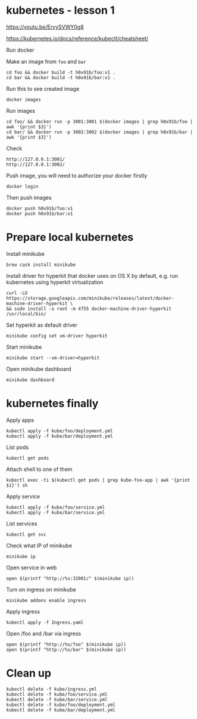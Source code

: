 # kubernetes - lesson 1

https://youtu.be/ErvySVWY0g8

https://kubernetes.io/docs/reference/kubectl/cheatsheet/

Run docker

Make an image from `foo` and `bar`

	cd foo && docker build -t h0x91b/foo:v1 .
	cd bar && docker build -t h0x91b/bar:v1 .

Run this to see created image

	docker images

Run images

	cd foo/ && docker run -p 3001:3001 $(docker images | grep h0x91b/foo | awk '{print $3}')
	cd bar/ && docker run -p 3002:3002 $(docker images | grep h0x91b/bar | awk '{print $3}')

Check

	http://127.0.0.1:3001/
	http://127.0.0.1:3002/

Push image, you will need to authorize your docker firstly

	docker login

Then push images

	docker push h0x91b/foo:v1
	docker push h0x91b/bar:v1

Prepare local kubernetes
===

Install minikube

	brew cask install minikube

Install driver for hyperkit that docker uses on OS X by default, e.g. run kubernetes using hyperkit virtualization

	curl -LO https://storage.googleapis.com/minikube/releases/latest/docker-machine-driver-hyperkit \ 
	&& sudo install -o root -m 4755 docker-machine-driver-hyperkit /usr/local/bin/

Set hyperkit as default driver

	minikube config set vm-driver hyperkit

Start minikube

	minikube start --vm-driver=hyperkit

Open minikube dashboard

	minikube dashboard

# kubernetes finally

Apply apps

	kubectl apply -f kube/foo/deployment.yml 
	kubectl apply -f kube/bar/deployment.yml 

List pods

	kubectl get pods 

Attach shell to one of them

	kubectl exec -ti $(kubectl get pods | grep kube-foo-app | awk '{print $1}') sh

Apply service

	kubectl apply -f kube/foo/service.yml 
	kubectl apply -f kube/bar/service.yml 

List services

	kubectl get svc

Check what IP of minikube

	minikube ip

Open service in web

	open $(printf "http://%s:32001/" $(minikube ip))

Turn on ingress on minikube

	minikube addons enable ingress

Apply ingress

	kubectl apply -f Ingress.yaml

Open /foo and /bar via ingress

	open $(printf "http://%s/foo" $(minikube ip))
	open $(printf "http://%s/bar" $(minikube ip))

# Clean up

	kubectl delete -f kube/ingress.yml
	kubectl delete -f kube/foo/service.yml
	kubectl delete -f kube/bar/service.yml
	kubectl delete -f kube/foo/deployment.yml
	kubectl delete -f kube/bar/deployment.yml
